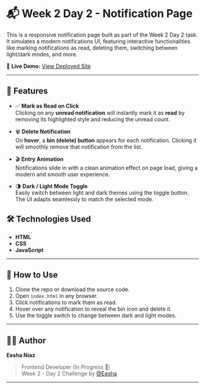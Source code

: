 # 📬 Week 2 Day 2 - Notification Page

This is a responsive notification page built as part of the Week 2 Day 2 task. It simulates a modern notifications UI, featuring interactive functionalities like marking notifications as read, deleting them, switching between light/dark modes, and more.

🔗 **Live Demo:** [View Deployed Site](https://esha-week2-day2-notification-page.vercel.app/)

---

## 🌟 Features

- ✅ **Mark as Read on Click**  
  Clicking on any **unread notification** will instantly mark it as **read** by removing its highlighted style and reducing the unread count.

- 🗑️ **Delete Notification**  
  On **hover**, a **bin (delete) button** appears for each notification. Clicking it will smoothly remove that notification from the list.

- 🎬 **Entry Animation**  
  Notifications slide in with a clean animation effect on page load, giving a modern and smooth user experience.

- 🌗 **Dark / Light Mode Toggle**  
  Easily switch between light and dark themes using the toggle button. The UI adapts seamlessly to match the selected mode.

## 🛠️ Technologies Used

- **HTML**
- **CSS**
- **JavaScript**

---

## 🚀 How to Use

1. Clone the repo or download the source code.
2. Open `index.html` in any browser.
3. Click notifications to mark them as read.
4. Hover over any notification to reveal the bin icon and delete it.
5. Use the toggle switch to change between dark and light modes.

---

## 👩‍💻 Author

**Eesha Niaz**

> Frontend Developer (In Progress 💪)  
> Week 2 - Day 2 Challenge by [@Eesha](https://esha-week2-day2-notification-page.vercel.app/)

---
